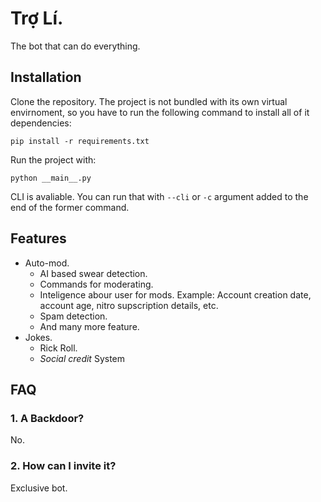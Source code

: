 # Trợ Lí.
The bot that can do everything.

## Installation
Clone the repository.
The project is not bundled with its own virtual envirnoment, so you have to run the following command to install all of it dependencies:
```shell
pip install -r requirements.txt
```
Run the project with:
```shell
python __main__.py
```
CLI is avaliable. You can run that with `--cli` or `-c` argument added to the end of the former command.

## Features
* Auto-mod.
    * AI based swear detection.
    * Commands for moderating.
    * Inteligence abour user for mods. Example: Account creation date, account age, nitro supscription details, etc.
    * Spam detection.
    * And many more feature.
* Jokes.
    * Rick Roll.
    * *Social credit* System

## FAQ
### **1. A Backdoor?**
No.
### **2. How can I invite it?**
Exclusive bot.
